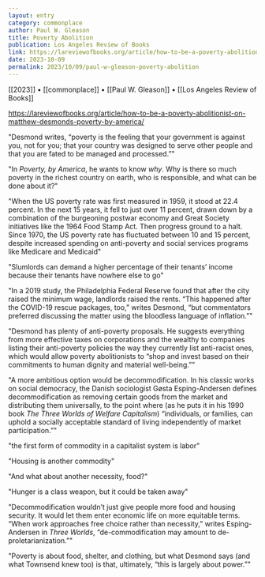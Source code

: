 ```yaml
---
layout: entry
category: commonplace
author: Paul W. Gleason
title: Poverty Abolition
publication: Los Angeles Review of Books
link: https://lareviewofbooks.org/article/how-to-be-a-poverty-abolitionist-on-matthew-desmonds-poverty-by-america/
date: 2023-10-09
permalink: 2023/10/09/paul-w-gleason-poverty-abolition
---
```


[[2023]] • [[commonplace]] • [[Paul W. Gleason]] • [[Los Angeles Review of Books]]

https://lareviewofbooks.org/article/how-to-be-a-poverty-abolitionist-on-matthew-desmonds-poverty-by-america/

"Desmond writes, “poverty is the feeling that your government is against you, not for you; that your country was designed to serve other people and that you are fated to be managed and processed.”"

"In *Poverty, by America*, he wants to know *why*. Why is there so much poverty in the richest country on earth, who is responsible, and what can be done about it?"

"When the US poverty rate was first measured in 1959, it stood at 22.4 percent. In the next 15 years, it fell to just over 11 percent, drawn down by a combination of the burgeoning postwar economy and Great Society initiatives like the 1964 Food Stamp Act. Then progress ground to a halt. Since 1970, the US poverty rate has fluctuated between 10 and 15 percent, despite increased spending on anti-poverty and social services programs like Medicare and Medicaid"

"Slumlords can demand a higher percentage of their tenants’ income because their tenants have nowhere else to go"

"In a 2019 study, the Philadelphia Federal Reserve found that after the city raised the minimum wage, landlords raised the rents. “This happened after the COVID-19 rescue packages, too,” writes Desmond, “but commentators preferred discussing the matter using the bloodless language of inflation.”"

"Desmond has plenty of anti-poverty proposals. He suggests everything from more effective taxes on corporations and the wealthy to companies listing their anti-poverty policies the way they currently list anti-racist ones, which would allow poverty abolitionists to “shop and invest based on their commitments to human dignity and material well-being.”"

"A more ambitious option would be decommodification. In his classic works on social democracy, the Danish sociologist Gøsta Esping-Andersen defines decommodification as removing certain goods from the market and distributing them universally, to the point where (as he puts it in his 1990 book *The Three Worlds of Welfare Capitalism*) “individuals, or families, can uphold a socially acceptable standard of living independently of market participation.”"

"the first form of commodity in a capitalist system is labor"

"Housing is another commodity"

"And what about another necessity, food?"

"Hunger is a class weapon, but it could be taken away"

"Decommodification wouldn’t just give people more food and housing security. It would let them enter economic life on more equitable terms. “When work approaches free choice rather than necessity,” writes Esping-Andersen in *Three Worlds*, “de-commodification may amount to de-proletarianization.”"

"Poverty is about food, shelter, and clothing, but what Desmond says (and what Townsend knew too) is that, ultimately, “this is largely about power.”"
